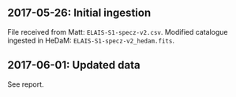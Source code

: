 ## 2017-05-26: Initial ingestion

File received from Matt: `ELAIS-S1-specz-v2.csv`.
Modified catalogue ingested in HeDaM: `ELAIS-S1-specz-v2_hedam.fits`.

## 2017-06-01: Updated data

See report.

